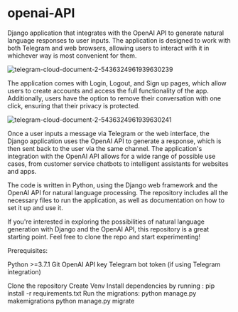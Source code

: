 # openai-API
Django application that integrates with the OpenAI API to generate natural language responses to user inputs. The application is designed to work with both Telegram and web browsers, allowing users to interact with it in whichever way is most convenient for them.

![telegram-cloud-document-2-5436324961939630239](https://user-images.githubusercontent.com/109435929/219484257-f1404da3-69ca-4905-a188-c68e84813e30.jpg)


The application comes with Login, Logout, and Sign up pages, which allow users to create accounts and access the full functionality of the app. Additionally, users have the option to remove their conversation with one click, ensuring that their privacy is protected.


![telegram-cloud-document-2-5436324961939630241](https://user-images.githubusercontent.com/109435929/219484314-820627b2-09d7-4545-837c-1f03119434f1.jpg)


Once a user inputs a message via Telegram or the web interface, the Django application uses the OpenAI API to generate a response, which is then sent back to the user via the same channel. The application's integration with the OpenAI API allows for a wide range of possible use cases, from customer service chatbots to intelligent assistants for websites and apps.

The code is written in Python, using the Django web framework and the OpenAI API for natural language processing. The repository includes all the necessary files to run the application, as well as documentation on how to set it up and use it.

If you're interested in exploring the possibilities of natural language generation with Django and the OpenAI API, this repository is a great starting point. Feel free to clone the repo and start experimenting!

Prerequisites:

Python >=3.7.1 Git OpenAI API key Telegram bot token (if using Telegram integration)

Clone the repository Create Venv Install dependencies by running : pip install -r requirements.txt Run the migrations: python manage.py makemigrations python manage.py migrate

